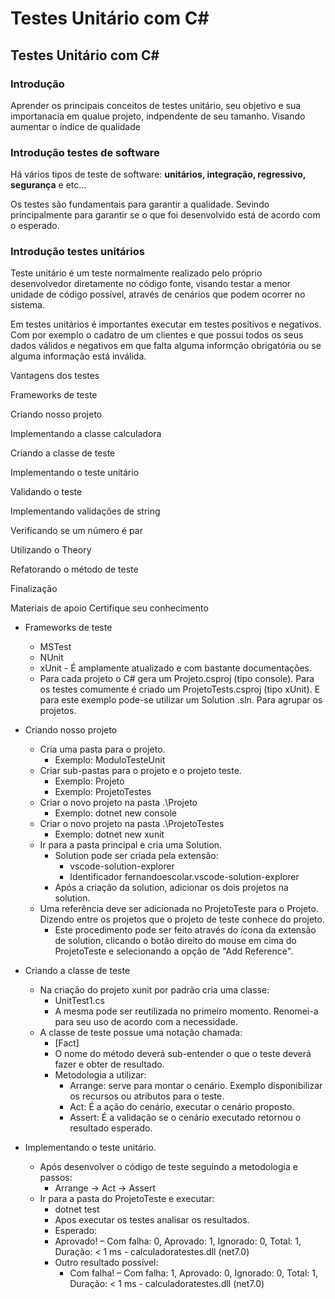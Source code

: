 # Testes Unitário com C#

## Testes Unitário com C#

### Introdução

  Aprender os principais conceitos de testes unitário, seu objetivo e sua importanacia em qualue projeto, indpendente de seu tamanho. Visando aumentar o índice de qualidade

### Introdução testes de software

  Há vários tipos de teste de software: **unitários, integração, regressivo, segurança** e etc... 

  Os testes são fundamentais para garantir a qualidade. Sevindo principalmente para garantir se o que foi desenvolvido está de acordo com o esperado.
  
### Introdução testes unitários

  Teste unitário é um teste normalmente realizado pelo próprio desenvolvedor diretamente no código fonte, visando testar a menor unidade de código possível, através de cenários que podem ocorrer no sistema.

  Em testes unitários é importantes executar em testes positivos e negativos. Com por exemplo o cadatro de um clientes e que possui todos os seus dados válidos e negativos em que falta alguma informção obrigatória ou se alguma informação está inválida.


  
  

Vantagens dos testes

Frameworks de teste

Criando nosso projeto

Implementando a classe calculadora

Criando a classe de teste

Implementando o teste unitário

Validando o teste

Implementando validações de string

Verificando se um número é par

Utilizando o Theory

Refatorando o método de teste

Finalização

Materiais de apoio
Certifique seu conhecimento



- Frameworks de teste
  - MSTest
  - NUnit
  - xUnit - É amplamente atualizado e com bastante documentações.
  - Para cada projeto o C# gera um Projeto.csproj (tipo console). Para os testes comumente é criado um ProjetoTests.csproj (tipo xUnit). E para este exemplo pode-se utilizar um Solution .sln. Para agrupar os projetos.

- Criando nosso projeto
  - Cria uma pasta para o projeto.
    - Exemplo: ModuloTesteUnit
  - Criar sub-pastas para o projeto e o projeto teste.
    - Exemplo: Projeto   
    - Exemplo: ProjetoTestes
  - Criar o novo projeto na pasta .\Projeto
    - Exemplo: dotnet new console
  - Criar o novo projeto na pasta .\ProjetoTestes
    - Exemplo: dotnet new xunit
  - Ir para a pasta principal e cria uma Solution.
    - Solution pode ser criada pela extensão:
      - vscode-solution-explorer
      - Identificador fernandoescolar.vscode-solution-explorer
    - Após a criação da solution, adicionar os dois projetos na solution.
  - Uma referência deve ser adicionada no ProjetoTeste para o Projeto. Dizendo entre os projetos que o projeto de teste conhece do projeto.
    - Este procedimento pode ser feito através do ícona da extensão de solution, clicando o botão direito do mouse em cima do ProjetoTeste e selecionando a opção de "Add Reference".
    
- Criando a classe de teste
  - Na criação do projeto xunit por padrão cria uma classe:
    - UnitTest1.cs 
    - A mesma pode ser reutilizada no primeiro momento. Renomei-a para seu uso de acordo com a necessidade.
  - A classe de teste possue uma notação chamada:
    - [Fact]
    - O nome do método deverá sub-entender o que o teste deverá fazer e obter de resultado.
    - Metodologia a utilizar:
      - Arrange: serve para montar o cenário. Exemplo disponibilizar os recursos ou atributos para o teste.
      - Act: É a ação do cenário, executar o cenário proposto.
      - Assert: É a validação se o cenário executado retornou o resultado esperado.

- Implementando o teste unitário.
  - Após desenvolver o código de teste seguindo a metodologia e passos:
    - Arrange -> Act -> Assert
  - Ir para a pasta do ProjetoTeste e executar:
    - dotnet test
    - Apos executar os testes analisar os resultados.
    - Esperado:
    - Aprovado!  – Com falha:     0, Aprovado:     1, Ignorado:     0, Total:     1, Duração: < 1 ms - calculadoratestes.dll (net7.0)
    - Outro resultado possível: 
      - Com falha! – Com falha:     1, Aprovado:     0, Ignorado:     0, Total:     1, Duração: < 1 ms - calculadoratestes.dll (net7.0)
	

  
    
    